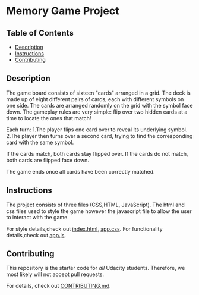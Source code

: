 # Memory Game Project

## Table of Contents

* [Description](#Description)
* [Instructions](#instructions)
* [Contributing](#contributing)


## Description

The game board consists of sixteen "cards" arranged in a grid. The deck is made up of eight different pairs of cards, each with different symbols on one side. The cards are arranged randomly on the grid with the symbol face down. The gameplay rules are very simple: flip over two hidden cards at a time to locate the ones that match!

Each turn:
1.The player flips one card over to reveal its underlying symbol.
2.The player then turns over a second card, trying to find the corresponding card with the same symbol.

If the cards match, both cards stay flipped over.
If the cards do not match, both cards are flipped face down.

The game ends once all cards have been correctly matched.

## Instructions

The project consists of three files (CSS,HTML, JavaScript).
The html and css files used to style the game however the javascript file to allow the user to interact with the game.
 
 For style details,check out [index.html](index.html), [app.css](css/app.css).
 For functionality details,check out [app.js](js/app.js). 
                  

## Contributing

This repository is the starter code for _all_ Udacity students. Therefore, we most likely will not accept pull requests.

For details, check out [CONTRIBUTING.md](CONTRIBUTING.md).
